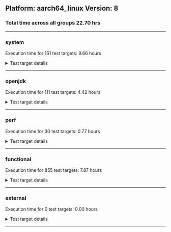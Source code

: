 ## Platform: aarch64_linux Version: 8 
### Total time across all groups 22.70 hrs 
---

###  system
 Execution time for  161  test targets:  9.66  hours
<details><summary>Test target details</summary>

| Test Target Name | Time |
| --- | --- |
| SharedClasses.SCM23.MultiThreadMultiCL_1 | 814788.00  ms|
| SharedClasses.SCM23.MultiThreadMultiCL_0 | 798713.00  ms|
| SharedClasses.SCM23.MultiCL_0 | 798009.00  ms|
| SharedClasses.SCM23.MultiCL_1 | 761366.00  ms|
| TestIBMJlmRemoteMemoryAuth_SE80_Linux_1 | 702371.00  ms|
| TestIBMJlmRemoteMemoryAuth_SE80_Linux_0 | 701268.00  ms|
| MiniMix_aot_5m_0 | 684576.00  ms|
| TestIBMJlmRemoteMemoryNoAuth_SE80_Linux_0 | 679705.00  ms|
| TestIBMJlmRemoteMemoryNoAuth_SE80_Linux_1 | 678519.00  ms|
| TestJlmRemoteThreadAuth_1 | 664676.00  ms|
| TestJlmRemoteThreadAuth_0 | 659432.00  ms|
| TestJlmRemoteThreadNoAuth_1 | 644317.00  ms|
| TestJlmRemoteThreadNoAuth_0 | 640585.00  ms|
| TestJlmRemoteClassAuth_0 | 607727.00  ms|
| TestJlmRemoteClassAuth_1 | 604798.00  ms|
| TestJlmRemoteClassNoAuth_1 | 595759.00  ms|
| TestJlmRemoteClassNoAuth_0 | 594813.00  ms|
| SC_Softmx_JitAot_Linux_1 | 552500.00  ms|
| SharedClasses.SCM23.MultiThread_0 | 520043.00  ms|
| SharedClasses.SCM23.MultiThread_1 | 512463.00  ms|
| SC_Softmx_JitAot_Linux_0 | 360099.00  ms|
| ConcurrentLoadTest_5m_0 | 349170.00  ms|
| ConcurrentLoadTest_5m_1 | 348122.00  ms|
| MiniMix_5m_1 | 345224.00  ms|
| MiniMix_5m_0 | 341813.00  ms|
| SharedClasses.SCM01.MultiThreadMultiCL_1 | 324325.00  ms|
| SharedClasses.SCM01.MultiThreadMultiCL_0 | 312926.00  ms|
| NioLoadTest_5m_0 | 311844.00  ms|
| NioLoadTest_5m_1 | 311594.00  ms|
| DBBLoadTest_5m_1 | 310846.00  ms|
| DBBLoadTest_5m_0 | 310581.00  ms|
| DaaLoadTest_all_CS_5m_0 | 304901.00  ms|
| MauveMultiThrdLoad_5m_0 | 304532.00  ms|
| MauveSingleInvocLoad_J9_5m_1 | 304517.00  ms|
| MauveSingleThrdLoad_J9_5m_1 | 304469.00  ms|
| MauveSingleThrdLoad_J9_5m_0 | 304247.00  ms|
| HeapHogLoadTest_5m_0 | 304190.00  ms|
| DaaLoadTest_daa1_CS_5m_0 | 304155.00  ms|
| MauveSingleInvocLoad_J9_5m_0 | 304031.00  ms|
| DaaLoadTest_daa1_5m_1 | 303971.00  ms|
| DaaLoadTest_daa1_5m_0 | 303962.00  ms|
| ClassLoadingTest_CS_5m_0 | 303956.00  ms|
| MauveMultiThrdLoad_5m_1 | 303952.00  ms|
| LambdaLoadTest_J9_5m_1 | 303942.00  ms|
| LambdaLoadTest_CS_5m_0 | 303926.00  ms|
| LambdaLoadTest_J9_5m_0 | 303900.00  ms|
| DaaLoadTest_all_5m_1 | 303880.00  ms|
| MathLoadTest_bigdecimal_CS_5m_0 | 303814.00  ms|
| DaaLoadTest_all_5m_0 | 303804.00  ms|
| ClassLoadingTest_5m_1 | 303712.00  ms|
| DaaLoadTest_daa2_CS_5m_0 | 303684.00  ms|
| MathLoadTest_all_5m_0 | 303683.00  ms|
| LambdaLoadTest_HS_5m_1 | 303638.00  ms|
| MathLoadTest_all_5m_1 | 303631.00  ms|
| ClassLoadingTest_5m_0 | 303631.00  ms|
| DaaLoadTest_daa2_5m_0 | 303596.00  ms|
| HeapHogLoadTest_5m_1 | 303585.00  ms|
| DaaLoadTest_daa3_CS_5m_0 | 303558.00  ms|
| MathLoadTest_all_CS_5m_0 | 303553.00  ms|
| LambdaLoadTest_HS_5m_0 | 303528.00  ms|
| ObjectTreeLoadTest_5m_0 | 303501.00  ms|
| UtilLoadTest_5m_1 | 303487.00  ms|
| MathLoadTest_autosimd_CS_5m_0 | 303486.00  ms|
| LangLoadTest_5m_1 | 303485.00  ms|
| UtilLoadTest_5m_0 | 303480.00  ms|
| MathLoadTest_bigdecimal_5m_1 | 303470.00  ms|
| MathLoadTest_autosimd_5m_0 | 303464.00  ms|
| DaaLoadTest_daa3_5m_0 | 303451.00  ms|
| DaaLoadTest_daa3_5m_1 | 303434.00  ms|
| ObjectTreeLoadTest_5m_1 | 303428.00  ms|
| LangLoadTest_5m_0 | 303416.00  ms|
| DaaLoadTest_daa2_5m_1 | 303409.00  ms|
| MathLoadTest_bigdecimal_5m_0 | 303395.00  ms|
| MathLoadTest_autosimd_5m_1 | 303354.00  ms|
| MauveSingleInvocLoad_HS_5m_1 | 276958.00  ms|
| MauveSingleThrdLoad_HS_5m_0 | 276881.00  ms|
| MauveSingleInvocLoad_HS_5m_0 | 276840.00  ms|
| MauveSingleThrdLoad_HS_5m_1 | 276791.00  ms|
| HCRLateAttachWorkload_0 | 273149.00  ms|
| HCRLateAttachWorkload_1 | 269429.00  ms|
| TestJlmRemoteMemoryAuth_0 | 184528.00  ms|
| TestJlmRemoteMemoryAuth_1 | 183593.00  ms|
| TestJlmRemoteMemoryNoAuth_1 | 178848.00  ms|
| TestJlmRemoteMemoryNoAuth_0 | 178705.00  ms|
| SharedClasses.SCM01.MultiCL_0 | 168554.00  ms|
| SharedClasses.SCM01.MultiCL_1 | 167568.00  ms|
| SharedClasses.SCM01.MultiThread_0 | 164052.00  ms|
| SharedClassesAPI_0 | 159628.00  ms|
| SharedClasses.SCM01.SingleCL_0 | 159361.00  ms|
| SharedClassesAPI_1 | 153883.00  ms|
| SharedClasses.SCM01.MultiThread_1 | 152039.00  ms|
| TestJlmRemoteNotifierProxyAuth_1 | 133423.00  ms|
| TestJlmRemoteNotifierProxyAuth_0 | 132765.00  ms|
| SC_Softmx_UpDown_1 | 94310.00  ms|
| SC_Softmx_UpDown_0 | 93036.00  ms|
| SC_Softmx_Increase_1 | 86983.00  ms|
| SC_Softmx_Increase_0 | 86753.00  ms|
| SharedClasses.SCM23.SingleCL_0 | 83318.00  ms|
| SharedClasses.SCM23.SingleCL_1 | 71749.00  ms|
| SharedClasses.SCM01.SingleCL_1 | 56519.00  ms|
| TestIBMJlmRemoteClassAuth_SE80_Linux_1 | 48233.00  ms|
| TestIBMJlmRemoteClassAuth_SE80_Linux_0 | 47644.00  ms|
| TestIBMJlmRemoteClassNoAuth_SE80_Linux_1 | 40653.00  ms|
| TestIBMJlmRemoteClassNoAuth_SE80_Linux_0 | 40632.00  ms|
| ParallelStreamsLoadTest_CS_0 | 38104.00  ms|
| ParallelStreamsLoadTest_J9_0 | 36043.00  ms|
| ParallelStreamsLoadTest_J9_1 | 34982.00  ms|
| LockingLoadTest_1 | 33670.00  ms|
| LockingLoadTest_0 | 33454.00  ms|
| ParallelStreamsLoadTest_HS_1 | 31642.00  ms|
| ParallelStreamsLoadTest_HS_0 | 29673.00  ms|
| SharedClassesWorkload_0 | 28083.00  ms|
| SharedClassesWorkload_1 | 27491.00  ms|
| OAuthTest_0 | 19202.00  ms|
| TestJlmLocal_1 | 7447.00  ms|
| TestJlmLocal_0 | 7418.00  ms|
| jcstress_SampleTestBench_0 | 4902.00  ms|
| TestIBMJlmLocal_0 | 2224.00  ms|
| TestIBMJlmLocal_1 | 2159.00  ms|
| MachineInfo_0 | 691.00  ms|
| JdiTest_0 | 34.00  ms|
| MauveMultiThrdLoad_CS_5m_0 | 33.00  ms|
| TestJlmRemoteMemoryAuth_2 | 32.00  ms|
| JdiTest_2 | 32.00  ms|
| TestJlmRemoteMemoryNoAuth_2 | 31.00  ms|
| TestJlmLocal_2 | 30.00  ms|
| JdiTest_1 | 30.00  ms|
| MauveSingleThrdLoad_CS_5m_0 | 29.00  ms|
| MauveSingleInvocLoad_CS_5m_0 | 28.00  ms|
| MauveSingleThrdLoad_HS_5m_2 | 27.00  ms|
| TestJlmRemoteClassAuth_2 | 26.00  ms|
| MauveSingleInvocLoad_HS_5m_2 | 25.00  ms|
| MathLoadTest_bigdecimal_5m_2 | 25.00  ms|
| ClassLoadingTest_5m_2 | 24.00  ms|
| TestJlmRemoteThreadAuth_2 | 24.00  ms|
| SC_Softmx_JitAot_0 | 24.00  ms|
| LockingLoadTest_2 | 24.00  ms|
| SC_Softmx_JitAot_1 | 24.00  ms|
| TestIBMJlmRemoteClassAuth_SE80_1 | 24.00  ms|
| UtilLoadTest_5m_2 | 24.00  ms|
| ParallelStreamsLoadTest_HS_2 | 24.00  ms|
| MathLoadTest_all_5m_2 | 24.00  ms|
| TestJlmRemoteClassNoAuth_2 | 24.00  ms|
| LambdaLoadTest_HS_5m_2 | 24.00  ms|
| TestJlmRemoteNotifierProxyAuth_2 | 24.00  ms|
| NioLoadTest_5m_2 | 23.00  ms|
| TestJlmRemoteThreadNoAuth_2 | 23.00  ms|
| HCRLateAttachWorkload_2 | 23.00  ms|
| DBBLoadTest_5m_2 | 23.00  ms|
| ConcurrentLoadTest_5m_2 | 23.00  ms|
| MathLoadTest_autosimd_5m_2 | 23.00  ms|
| LangLoadTest_5m_2 | 23.00  ms|
| TestIBMJlmRemoteClassNoAuth_SE80_0 | 23.00  ms|
| MiniMix_5m_2 | 23.00  ms|
| TestIBMJlmRemoteClassAuth_SE80_0 | 23.00  ms|
| MauveMultiThrdLoad_5m_2 | 22.00  ms|
| TestIBMJlmRemoteMemoryAuth_SE80_0 | 22.00  ms|
| TestIBMJlmRemoteClassNoAuth_SE80_1 | 22.00  ms|
| TestIBMJlmRemoteMemoryNoAuth_SE80_0 | 22.00  ms|
| TestIBMJlmRemoteMemoryNoAuth_SE80_1 | 22.00  ms|
| TestIBMJlmRemoteMemoryAuth_SE80_1 | 21.00  ms|
</details>

---

###  openjdk
 Execution time for  111  test targets:  4.42  hours
<details><summary>Test target details</summary>

| Test Target Name | Time |
| --- | --- |
| jdk_security3_0 | 1106885.00  ms|
| jdk_security3_1 | 1101951.00  ms|
| hotspot_jre_0 | 906867.00  ms|
| hotspot_jre_1 | 899581.00  ms|
| jdk_jfr_1 | 726772.00  ms|
| jdk_other_1 | 711187.00  ms|
| jdk_jfr_0 | 702804.00  ms|
| jdk_other_0 | 686566.00  ms|
| jdk_util_0 | 564442.00  ms|
| jdk_util_1 | 564218.00  ms|
| jdk_rmi_1 | 371949.00  ms|
| jdk_rmi_0 | 371886.00  ms|
| dragonwell8_elastic-heap_hotspot_0 | 369123.00  ms|
| jdk_nio_0 | 342419.00  ms|
| jdk_nio_1 | 340992.00  ms|
| jdk_net_1 | 338796.00  ms|
| jdk_net_0 | 335463.00  ms|
| hotspot_custom_1 | 305993.00  ms|
| hotspot_custom_0 | 305741.00  ms|
| jdk_jmx_0 | 249737.00  ms|
| jdk_jmx_1 | 241694.00  ms|
| jdk_lang_1 | 229298.00  ms|
| jdk_tools_1 | 225981.00  ms|
| jdk_tools_0 | 223946.00  ms|
| jdk_jdi_jdk8_1 | 219162.00  ms|
| jdk_jdi_jdk8_0 | 216046.00  ms|
| jdk_beans_1 | 215533.00  ms|
| jdk_lang_0 | 206047.00  ms|
| jdk_beans_0 | 199599.00  ms|
| jdk_security4_0 | 178777.00  ms|
| jdk_security4_1 | 176786.00  ms|
| dragonwell8_jwarmup_hotspot_0 | 145902.00  ms|
| jdk_imageio_1 | 140336.00  ms|
| jdk_imageio_0 | 138270.00  ms|
| jdk_instrument_1 | 127460.00  ms|
| jdk_instrument_0 | 125140.00  ms|
| jdk_math_0 | 114454.00  ms|
| jdk_time_1 | 114226.00  ms|
| jdk_math_1 | 112158.00  ms|
| jdk_time_0 | 112050.00  ms|
| jdk_security1_1 | 109710.00  ms|
| jdk_security1_0 | 107113.00  ms|
| jdk_security2_0 | 100294.00  ms|
| jdk_security2_1 | 98174.00  ms|
| dragonwell8_feature_jdk0_0 | 79168.00  ms|
| jdk_management_0 | 76576.00  ms|
| jdk_management_1 | 73908.00  ms|
| jdk_io_1 | 67572.00  ms|
| jdk_io_0 | 67528.00  ms|
| dragonwell8_elastic-heap_jdk_0 | 66319.00  ms|
| dragonwell8_feature_jdk1_0 | 53891.00  ms|
| jdk_text_1 | 46479.00  ms|
| jdk_text_0 | 44778.00  ms|
| jdk_custom_0 | 26706.00  ms|
| jdk_custom_1 | 26454.00  ms|
| dragonwell8_feature_jdk2_0 | 25747.00  ms|
| dragonwell8_feature_jdk3_0 | 12531.00  ms|
| langtools_custom_1 | 7301.00  ms|
| langtools_custom_0 | 7155.00  ms|
| hotspot_gc_0 | 4091.00  ms|
| hotspot_runtime_1 | 4069.00  ms|
| hotspot_compiler_0 | 3989.00  ms|
| hotspot_serviceability_0 | 3948.00  ms|
| hotspot_serviceability_1 | 3923.00  ms|
| hotspot_runtime_0 | 3892.00  ms|
| hotspot_gc_1 | 3807.00  ms|
| hotspot_compiler_1 | 3614.00  ms|
| jdk_sound_0 | 40.00  ms|
| jdk_sound_1 | 39.00  ms|
| jdk_awt_0 | 37.00  ms|
| jdk_2d_1 | 35.00  ms|
| jdk_2d_0 | 35.00  ms|
| jdk_awt_1 | 35.00  ms|
| jdk_2d_2 | 34.00  ms|
| jdk_swing_2 | 34.00  ms|
| jdk_sound_2 | 34.00  ms|
| jdk_swing_0 | 34.00  ms|
| jdk_awt_2 | 34.00  ms|
| jdk_swing_1 | 33.00  ms|
| jdk_tools_2 | 28.00  ms|
| langtools_custom_2 | 27.00  ms|
| hotspot_gc_2 | 27.00  ms|
| hotspot_custom_2 | 27.00  ms|
| jdk_time_2 | 27.00  ms|
| jdk_net_2 | 27.00  ms|
| jdk_jdi_jdk8_2 | 27.00  ms|
| jdk_instrument_2 | 27.00  ms|
| jdk_custom_2 | 27.00  ms|
| jdk_jmx_2 | 27.00  ms|
| jdk_security3_2 | 26.00  ms|
| jdk_management_2 | 26.00  ms|
| jdk_text_2 | 26.00  ms|
| jdk_security4_2 | 26.00  ms|
| jdk_beans_2 | 26.00  ms|
| hotspot_serviceability_2 | 26.00  ms|
| hotspot_compiler_2 | 25.00  ms|
| jdk_nio_2 | 25.00  ms|
| hotspot_runtime_2 | 25.00  ms|
| jdk_imageio_2 | 25.00  ms|
| jdk_security2_2 | 25.00  ms|
| jdk_security1_2 | 25.00  ms|
| jdk_other_2 | 24.00  ms|
| jdk_rmi_2 | 24.00  ms|
| jdk_io_2 | 24.00  ms|
| jdk_jfr_2 | 24.00  ms|
| jdk_lang_2 | 24.00  ms|
| hotspot_jre_2 | 24.00  ms|
| jdk_util_2 | 23.00  ms|
| jdk_math_2 | 23.00  ms|
| dragonwell8_tenant_hotspot_0 | 22.00  ms|
| dragonwell8_tenant_jdk_0 | 21.00  ms|
</details>

---

###  perf
 Execution time for  30  test targets:  0.77  hours
<details><summary>Test target details</summary>

| Test Target Name | Time |
| --- | --- |
| renaissance-movie-lens_0 | 429878.00  ms|
| renaissance-als_0 | 319088.00  ms|
| renaissance-fj-kmeans_0 | 308751.00  ms|
| renaissance-future-genetic_0 | 238344.00  ms|
| renaissance-mnemonics_0 | 219773.00  ms|
| renaissance-gauss-mix_0 | 206040.00  ms|
| renaissance-chi-square_0 | 204318.00  ms|
| renaissance-par-mnemonics_0 | 181277.00  ms|
| renaissance-dec-tree_0 | 140591.00  ms|
| renaissance-finagle-http_0 | 126851.00  ms|
| renaissance-philosophers_0 | 116907.00  ms|
| renaissance-log-regression_0 | 76664.00  ms|
| dacapo-eclipse_0 | 65091.00  ms|
| renaissance-scala-kmeans_0 | 44730.00  ms|
| dacapo-h2_0 | 26628.00  ms|
| dacapo-jython_0 | 24945.00  ms|
| dacapo-avrora_0 | 9052.00  ms|
| dacapo-sunflow_0 | 6283.00  ms|
| dacapo-xalan_0 | 5910.00  ms|
| dacapo-pmd_0 | 5050.00  ms|
| dacapo-fop_0 | 4054.00  ms|
| dacapo-luindex_0 | 3272.00  ms|
| renaissance-akka-uct_0 | 25.00  ms|
| renaissance-finagle-chirper_0 | 25.00  ms|
| renaissance-naive-bayes_0 | 25.00  ms|
| dacapo-lusearch-fix_0 | 25.00  ms|
| renaissance-db-shootout_0 | 25.00  ms|
| dacapo-tomcat_0 | 25.00  ms|
| IdleMicrobenchmark_J9_0 | 20.00  ms|
| IdleMicrobenchmark_HS_0 | 20.00  ms|
</details>

---

###  functional
 Execution time for  855  test targets:  7.87  hours
<details><summary>Test target details</summary>

| Test Target Name | Time |
| --- | --- |
| cmdLineTester_vmRuntimeState_0 | 1306729.00  ms|
| cmdLineTester_decompilationTests_0 | 1265311.00  ms|
| cmdLineTester_decompilationTests_1 | 1078740.00  ms|
| cmdLineTester_jvmtitests_hcr_SE80_3 | 985743.00  ms|
| jit_recognizedMethod_1 | 946755.00  ms|
| jit_jitt_array_6 | 850970.00  ms|
| jit_jitt_array_4 | 842094.00  ms|
| jit_jitt_array_2 | 841396.00  ms|
| jit_jitt_array_5 | 840635.00  ms|
| jit_hw_2 | 817417.00  ms|
| jit_hw_1 | 812518.00  ms|
| jit_jitt_array_0 | 801239.00  ms|
| jit_jitt_array_3 | 785774.00  ms|
| JCL_Test_JITHelpers_SE80_1 | 773790.00  ms|
| JCL_Test_JITHelpers_SE80_0 | 769606.00  ms|
| testSCCacheManagement_0 | 623577.00  ms|
| jsr292Test_JitCount0_jdk8_0 | 514791.00  ms|
| threadMXBeanTestSuite1_7 | 503301.00  ms|
| jit_jar_0 | 490968.00  ms|
| cmdLineTester_jvmtitests_hcr_OSRG_nongold_SE80_2 | 446889.00  ms|
| cmdLineTester_jvmtitests_hcr_OSRG_nongold_SE80_0 | 439897.00  ms|
| jit_hw_0 | 417733.00  ms|
| StringPeepholeTest_0 | 400826.00  ms|
| threadMXBeanTestSuite1_4 | 384825.00  ms|
| jit_hwWarm_0 | 359674.00  ms|
| threadMXBeanTestSuite2_3 | 338922.00  ms|
| threadMXBeanTestSuite2_0 | 338898.00  ms|
| cmdLineTester_GCRegressionTests_3 | 260575.00  ms|
| cmdLineTester_GCRegressionTests_0 | 255507.00  ms|
| cmdLineTester_jvmtitests_hcr_OSRG_nongold_SE80_1 | 221671.00  ms|
| cmdLineTester_jvmtitests_hcr_OSRG_nongold_SE80_4 | 203266.00  ms|
| cmdLineTester_decompilationTests_nongold_3 | 201176.00  ms|
| cmdLineTester_jvmtitests_hcr_OSRG_nongold_SE80_3 | 197778.00  ms|
| J9vmTest_0 | 176154.00  ms|
| J9vmTest_5 | 176075.00  ms|
| cmdLineTester_decompilationTests_nongold_0 | 175804.00  ms|
| SharedCPEntryInvokerTests_2 | 168023.00  ms|
| testSoftMxDisclaimMemory_LP4k_2 | 162085.00  ms|
| jit_tr_0 | 129714.00  ms|
| testSoftMxDisclaimMemory_1 | 129570.00  ms|
| TestArrayCopy_3 | 121559.00  ms|
| TestArrayCopy_openj9_none_SCC_3 | 121543.00  ms|
| TestArrayCopy_openj9_none_SCC_1 | 121456.00  ms|
| TestArrayCopy_1 | 121363.00  ms|
| TestArrayCopy_2 | 121169.00  ms|
| TestArrayCopy_openj9_none_SCC_0 | 121148.00  ms|
| TestArrayCopy_openj9_none_SCC_2 | 121114.00  ms|
| TestArrayCopy_0 | 121061.00  ms|
| cmdLineTester_verbosetest_2 | 102465.00  ms|
| cmdLineTester_pltest_0 | 98546.00  ms|
| cmdLineTester_verbosetest_3 | 96951.00  ms|
| cmdLineTester_verbosetest_0 | 93419.00  ms|
| testSoftMxDisclaimMemory_LP4k_1 | 89370.00  ms|
| cmdLineTester_fieldwatchtests_0 | 86189.00  ms|
| cmdLineTester_pltest_j9sig_ext_0 | 83875.00  ms|
| gc_rwlocktest_0 | 80231.00  ms|
| cmdLineTester_jvmtitests_0 | 78376.00  ms|
| cmdLineTester_jvmtitests_8 | 77662.00  ms|
| testSoftMxDisclaimMemory_2 | 75781.00  ms|
| cmdLineTester_jython_6 | 67242.00  ms|
| cmdLineTester_jython_3 | 66168.00  ms|
| testOSMXBeanLocal_1 | 66092.00  ms|
| testOSMXBeanLocal_0 | 65896.00  ms|
| MBCS_Tests_charsets8_0 | 65688.00  ms|
| cmdLineTester_shrcdbgddrext_0 | 63848.00  ms|
| cmdLineTester_shrcdbgddrext_1 | 62802.00  ms|
| regressionBucketDefault_0 | 61685.00  ms|
| regressionBucketDefault_1 | 61501.00  ms|
| testOSMXBeanRemote_1 | 61461.00  ms|
| testGuestOSMXBeanRemote_1 | 61427.00  ms|
| testGuestOSMXBeanRemote_0 | 61146.00  ms|
| testOSMXBeanRemote_0 | 61132.00  ms|
| cmdLineTester_classesdbgddrext_1 | 60734.00  ms|
| cmdLineTester_classesdbgddrext_0 | 57877.00  ms|
| testvmcheck_0 | 56634.00  ms|
| testvmcheck_1 | 56207.00  ms|
| testvmcheck_4 | 55974.00  ms|
| cmdLineTester_loopReduction_0 | 54228.00  ms|
| JCL_Test_SE80_2 | 49490.00  ms|
| JCL_Test_SE80_1 | 47730.00  ms|
| cmdLineTester_jvmtitests_2 | 47513.00  ms|
| cmdLineTester_jvmtitests_1 | 47477.00  ms|
| ThreadRegressionTests_0 | 45965.00  ms|
| JCL_Test_SE80_0 | 45879.00  ms|
| SCURLClassLoaderNPTests_SE80_1 | 45667.00  ms|
| TestFlushReflectionCache_SE80_2 | 44733.00  ms|
| SCURLClassLoaderNPTests_SE80_0 | 44473.00  ms|
| TestRefreshGCSpecialClassesCache_BCI_FAST_HCR_JIT_ON_SE80_0 | 44461.00  ms|
| TestRefreshGCSpecialClassesCache_NOBCI_JIT_ON_SE80_0 | 44159.00  ms|
| SCURLClassLoaderTests_SE80_1 | 43775.00  ms|
| TestRefreshGCSpecialClassesCache_BCI_EXTENDED_HCR_JIT_ON_SE80_0 | 43478.00  ms|
| SCURLClassLoaderTests_SE80_0 | 43334.00  ms|
| cmdLineTester_jvmtitests_debug_openj9_none_SCC_3 | 43329.00  ms|
| cmdLineTester_jvmtitests_debug_openj9_none_SCC_10 | 42405.00  ms|
| cmdLineTester_jvmtitests_debug_openj9_none_SCC_8 | 42294.00  ms|
| cmdLineTester_jvmtitests_debug_openj9_none_SCC_11 | 42269.00  ms|
| TestAttachAPI_SE80_0 | 41813.00  ms|
| ThreadRegressionTests_4 | 41730.00  ms|
| cmdLineTester_jvmtitests_debug_11 | 41432.00  ms|
| cmdLineTester_jvmtitests_debug_openj9_none_SCC_1 | 40579.00  ms|
| cmdLineTester_jvmtitests_debug_3 | 40137.00  ms|
| cmdLineTester_jvmtitests_debug_8 | 39846.00  ms|
| cmdLineTester_jvmtitests_debug_1 | 39681.00  ms|
| cmdLineTester_callsitedbgddrext_openj9_0 | 38695.00  ms|
| testSoftMxDisclaimMemory_0 | 38433.00  ms|
| cmdLineTester_jvmtitests_debug_10 | 37937.00  ms|
| cmdLineTest_J9test_common_0 | 37439.00  ms|
| VmArgumentTests_0 | 35679.00  ms|
| threadMXBeanTimedParkTest_0 | 34548.00  ms|
| threadMXBeanTimedParkTest_3 | 34270.00  ms|
| jit_vich_0 | 32159.00  ms|
| cmdLineTester_fastClassHashTable_0 | 30932.00  ms|
| SharedClassesSysVTesting_0 | 30796.00  ms|
| cmdLineTester_jvmtitests_hcr_SE80_4 | 30542.00  ms|
| cmdLineTester_XcheckJNI_0 | 29731.00  ms|
| testRASAPI_0 | 29055.00  ms|
| cmdLineTester_jvmtitests_hcr_SE80_10 | 28555.00  ms|
| cmdLineTester_jvmtitests_hcr_SE80_2 | 27860.00  ms|
| cmdLineTester_jvmtitests_hcr_SE80_1 | 27530.00  ms|
| cmdLineTester_jvmtitests_hcr_SE80_0 | 27233.00  ms|
| cmdLineTester_SCHelperCompatTests_unix_1 | 27232.00  ms|
| stringConcatOptTest_1 | 27150.00  ms|
| cmdLineTester_SCHelperCompatTests_unix_0 | 26920.00  ms|
| JCL_Test_JITHelpers_SE80_3 | 26265.00  ms|
| jit_jitt_array_1 | 25466.00  ms|
| testDefaultDisclaimMemory_1 | 24947.00  ms|
| stringConcatOptTest_0 | 24527.00  ms|
| TestJcmd_0 | 24193.00  ms|
| jit_jitt_1 | 23957.00  ms|
| jit_jitt_3 | 23842.00  ms|
| TestAttachErrorHandling_SE80_0 | 23820.00  ms|
| JCL_Test_JITHelpers_SE80_2 | 23675.00  ms|
| testDDRExt_Callsites_0 | 23663.00  ms|
| jit_jitt_2 | 23456.00  ms|
| jit_jitt_0 | 22989.00  ms|
| memleaksTest_0 | 22815.00  ms|
| threadMXBeanTestSuite1_0 | 22579.00  ms|
| threadMXBeanTestSuite1_3 | 22565.00  ms|
| jit_recognizedMethod_3 | 22529.00  ms|
| cmdLineTester_SCURLHelperTests_80_1 | 22461.00  ms|
| cmdLineTester_SCURLHelperTests_80_0 | 22346.00  ms|
| jit_jitt_array_compress_1 | 22104.00  ms|
| jit_recognizedMethod_4 | 21637.00  ms|
| testSoftMxDisclaimMemory_LP4k_0 | 21328.00  ms|
| cmdLineTester_GCRotatingVerboseLogTests_0 | 21144.00  ms|
| cmdLineTester_GCRotatingVerboseLogTests_4 | 21115.00  ms|
| cmdLineTester_GCRotatingVerboseLogTests_1 | 21108.00  ms|
| jit_recognizedMethod_2 | 20819.00  ms|
| testDefaultDisclaimMemory_0 | 20742.00  ms|
| TestFileLocking_SE80_0 | 20396.00  ms|
| jit_jitt_array_compress_2 | 20374.00  ms|
| jit_jitt_array_compress_3 | 20252.00  ms|
| jit_jitt_openj9_none_SCC_0 | 19508.00  ms|
| testSCCMLTests1_openj9_0 | 19295.00  ms|
| jit_jitt_array_compress_0 | 19286.00  ms|
| testSCCMLTests1_openj9_1 | 19061.00  ms|
| jit_jitt_openj9_none_SCC_1 | 18982.00  ms|
| shrtest_linux_SE80_0 | 18980.00  ms|
| shrtest_linux_SE80_1 | 18969.00  ms|
| jit_jitt_openj9_none_SCC_2 | 18956.00  ms|
| testJCMMXBeanRemote_SE80_1 | 18118.00  ms|
| jsr292Test_jdk8_special_0 | 17976.00  ms|
| jit_jitt_openj9_none_SCC_3 | 17511.00  ms|
| testJCMMXBeanRemote_SE80_0 | 17409.00  ms|
| jsr292Test_jdk8_0 | 17334.00  ms|
| testDefaultDisclaimMemory_2 | 17248.00  ms|
| testSoftMxNotDisclaimMemory_2 | 15731.00  ms|
| testSCCMLTests3_0 | 14932.00  ms|
| testSoftMxNotDisclaimMemory_0 | 14443.00  ms|
| testDDRExt_Class_0 | 14394.00  ms|
| testSoftMxNotDisclaimMemory_1 | 14385.00  ms|
| testSCCMLTests3_1 | 13987.00  ms|
| testSCCMLSoftmx_0 | 13780.00  ms|
| gcNotificationTest_OptAvgpause_0 | 13727.00  ms|
| testSCCMLSoftmx_1 | 13711.00  ms|
| gcNotificationTest_OptAvgpause_1 | 13631.00  ms|
| gcNotificationTest_Optthruput_1 | 13619.00  ms|
| gcNotificationTest_Optthruput_0 | 13611.00  ms|
| gcNotificationTest_GenCon_1 | 13586.00  ms|
| gcNotificationTest_GenCon_0 | 13496.00  ms|
| testDDRExt_SharedClasses_0 | 12885.00  ms|
| testSCCMLTests6_1 | 11969.00  ms|
| testSCCMLTests6_0 | 11896.00  ms|
| testSCCMLTests2_0 | 11786.00  ms|
| TestJps_SE80_0 | 11742.00  ms|
| testSCCMLTests5_0 | 11638.00  ms|
| testSCCMLTests2_1 | 11584.00  ms|
| testSCCMLTests5_1 | 11479.00  ms|
| testDDRExtJunit_FindExtThread_0 | 11447.00  ms|
| cmdLineTester_dumpromclasstests_0 | 11137.00  ms|
| testDDRExtJunit_MonitorsAndDeadlock3_1 | 11039.00  ms|
| testDDRExtJunit_MonitorsAndDeadlock6_1 | 11022.00  ms|
| testDDRExtJunit_MonitorsAndDeadlock4_1 | 10977.00  ms|
| testDDRExtJunit_MonitorsAndDeadlock1_1 | 10901.00  ms|
| testDDRExtJunit_MonitorsAndDeadlock2_1 | 10773.00  ms|
| testDDRExtJunit_MonitorsAndDeadlock5_1 | 10724.00  ms|
| jsr335tests_SE80_1 | 10270.00  ms|
| testDDRExtJunit_MonitorsAndDeadlock3_0 | 10265.00  ms|
| testDDRExtJunit_MonitorsAndDeadlock4_0 | 10153.00  ms|
| testDDRExtJunit_MonitorsAndDeadlock2_0 | 10109.00  ms|
| testDDRExtJunit_MonitorsAndDeadlock6_0 | 10079.00  ms|
| jsr335tests_SE80_4 | 10067.00  ms|
| testDDRExtJunit_MonitorsAndDeadlock1_0 | 9930.00  ms|
| testDDRExtJunit_MonitorsAndDeadlock5_0 | 9915.00  ms|
| jsr335tests_SE80_0 | 9909.00  ms|
| testDDRExt_General_0 | 9614.00  ms|
| jsr335tests_SE80_5 | 9509.00  ms|
| cmdLineTester_SCCommandLineOptionTests_0 | 8999.00  ms|
| cmdLineTester_SCCommandLineOptionTests_1 | 8743.00  ms|
| jsr335tests_SE80_2 | 8694.00  ms|
| testOpenJ9DiagnosticsMXBean_0 | 8340.00  ms|
| cmdLineTester_GCCheck_0 | 8251.00  ms|
| jsr335tests_SE80_3 | 8230.00  ms|
| JLM_Tests_interface_SE80_0 | 8218.00  ms|
| jniargtests_1 | 8094.00  ms|
| JLM_Tests_interface_SE80_1 | 7990.00  ms|
| testSCCMLTests4_0 | 7973.00  ms|
| testSCCMLAotMethodOperation_1 | 7747.00  ms|
| testSCCMLTests4_1 | 7693.00  ms|
| cmdLineTester_GCCheck_1 | 7586.00  ms|
| testSCCMLSnapshot_0 | 7543.00  ms|
| testSCCMLAotMethodOperation_0 | 7524.00  ms|
| cmdLineTester_jython_1 | 7496.00  ms|
| cmdLineTester_jython_4 | 7396.00  ms|
| testSCCMLSnapshot_1 | 7390.00  ms|
| JCL_TEST_Java-Security_SE80_0 | 7343.00  ms|
| cmdLineTester_test_0 | 7001.00  ms|
| testDDRExtJunit_CollisionResilientHashtable_0 | 6949.00  ms|
| testDDRExt_JITExt_0 | 6710.00  ms|
| pthreadDestructor_1 | 6581.00  ms|
| pthreadDestructor_0 | 6489.00  ms|
| HashPerformance_0 | 6355.00  ms|
| cmdLineTester_lockWordAlignment_Object_Standard_0 | 6327.00  ms|
| cmdLineTester_lockWordAlignment_Object_i_0 | 6293.00  ms|
| xlpTests_0 | 6226.00  ms|
| xlpTests_1 | 6217.00  ms|
| cmdLineTester_lockWordAlignment_Object_d_0 | 6196.00  ms|
| cmdLineTester_lockWordAlignment_Object_iii_0 | 6194.00  ms|
| cmdLineTester_lockWordAlignment_Object_ii_0 | 6167.00  ms|
| cmdLineTester_DataHelperTests_0 | 5922.00  ms|
| testDDRExtJunit_StackMap_0 | 5787.00  ms|
| cmdLineTester_DataHelperTests_1 | 5622.00  ms|
| cmdLineTester_hangTest_0 | 5517.00  ms|
| fibTest_0 | 5443.00  ms|
| SoftmxRASTest1_0 | 5382.00  ms|
| gcPolicyNogcOOMTest_0 | 5332.00  ms|
| jniargtests_2 | 5294.00  ms|
| cmdLineTester_jython_2 | 5229.00  ms|
| UnsafeTests_SE80_1 | 5129.00  ms|
| cmdLineTester_jython_5 | 4999.00  ms|
| xlpCodeCacheTests_1 | 4755.00  ms|
| xlpCodeCacheTests_3 | 4620.00  ms|
| UnsafeTests_SE80_2 | 4440.00  ms|
| AttachAPISanity_SE80_0 | 4260.00  ms|
| CDSAdaptorTest_0 | 4039.00  ms|
| xlpCodeCacheTests_0 | 3936.00  ms|
| SharedCPEntryInvokerTests_1 | 3934.00  ms|
| testCompilerArguments_0 | 3909.00  ms|
| UnsafeTests_SE80_0 | 3909.00  ms|
| SharedCPEntryInvokerTests_0 | 3876.00  ms|
| cmdLineTester_xlogTests_0 | 3838.00  ms|
| JCL_TEST_MathMethods_0 | 3811.00  ms|
| xlpCodeCacheTests_2 | 3792.00  ms|
| testJCMMXBeanLocal_SE80_1 | 3686.00  ms|
| testJCMMXBeanLocal_SE80_0 | 3583.00  ms|
| cmdLineTester_StoreFilterTests_unix_0 | 3564.00  ms|
| gcPolicyNogcTest_1 | 3555.00  ms|
| j9vmClassUnloading_5 | 3503.00  ms|
| gcPolicyNogcTest_0 | 3433.00  ms|
| j9vmClassUnloading_0 | 3416.00  ms|
| cmdLineTester_jython_0 | 3380.00  ms|
| threadMXBeanTimersTest_0 | 3376.00  ms|
| threadMXBeanTimersTest_3 | 3368.00  ms|
| TestManagementAgent_SE80_0 | 3365.00  ms|
| testContendedClassLoading_0 | 3338.00  ms|
| cmdLineTest_gpTest_0 | 3213.00  ms|
| SecurityTests_0 | 3187.00  ms|
| finalizerTest_0 | 3160.00  ms|
| testSoftMxLocal_LP4k_0 | 3079.00  ms|
| testSoftMxLocal_0 | 2966.00  ms|
| TestJmap_SE80_0 | 2901.00  ms|
| jit_ra_0 | 2889.00  ms|
| testSoftMxLocal_1 | 2878.00  ms|
| cmdLineTest_J9test_extended_0 | 2873.00  ms|
| SoftmxRASTest2_0 | 2860.00  ms|
| TestJstack_SE80_0 | 2828.00  ms|
| testSoftMxLocal_2 | 2798.00  ms|
| testSoftMxLocal_LP4k_1 | 2791.00  ms|
| testSoftMxLocal_LP4k_2 | 2781.00  ms|
| floatSanityTests_2 | 2673.00  ms|
| floatSanityTests_1 | 2669.00  ms|
| TestSunAttachClasses_SE80_0 | 2547.00  ms|
| floatSanityTests_0 | 2469.00  ms|
| SoftmxRASTest1_2 | 2394.00  ms|
| memoryCategories_0 | 2258.00  ms|
| SoftmxRASTest1_1 | 2221.00  ms|
| cmdLineTest_sigabrtHandlingTest_0 | 2204.00  ms|
| testCpuUtilization_testSingleCpuLoadObject_0 | 2203.00  ms|
| cmdLineTester_locales_0 | 2187.00  ms|
| HashConsistency_0 | 2164.00  ms|
| memoryMXBeanShutdownTest_0 | 2156.00  ms|
| TestAttachAPIEnabling_SE80_0 | 2130.00  ms|
| cmdLineTester_ShareClassesSimpleSanity_0 | 2090.00  ms|
| testCpuUtilization_testMxBean_0 | 2066.00  ms|
| cmdLineTester_J9securityTests_SE80_0 | 2059.00  ms|
| cmdLineTester_ShareClassesSimpleSanity_1 | 1957.00  ms|
| SoftmxRASTest2_2 | 1950.00  ms|
| regressionFastresolve_mode110_0 | 1946.00  ms|
| ContendedFieldsTests_80_1 | 1911.00  ms|
| JLM_Tests_class_SE80_1 | 1909.00  ms|
| jsr335_interfacePrivateMethod_1 | 1909.00  ms|
| cmdLineTest_sigxfszHandlingTest_0 | 1903.00  ms|
| JLM_Tests_class_SE80_0 | 1899.00  ms|
| DupClassNameTest_0 | 1897.00  ms|
| ContendedFieldsTests_80_2 | 1875.00  ms|
| JCL_Test_OutOfMemoryError_SE80_1 | 1867.00  ms|
| SoftmxRASTest2_1 | 1864.00  ms|
| testClassLoadingDelegation_0 | 1836.00  ms|
| ContendedFieldsTests_80_3 | 1818.00  ms|
| cmdLineTester_bootStrapStaticVerify_0 | 1788.00  ms|
| cmdLineTester_reflectCache_0 | 1783.00  ms|
| ContendedFieldsTests_80_0 | 1779.00  ms|
| reflect_0 | 1762.00  ms|
| TestJstat_0 | 1754.00  ms|
| regressionFastresolve_mode150_0 | 1727.00  ms|
| testXXArgumentTesting_j9_0 | 1720.00  ms|
| testXXArgumentTesting_j9_4 | 1715.00  ms|
| JCL_Test_OutOfMemoryError_SE80_0 | 1684.00  ms|
| cmdLineTester_gcsuballoctests_0 | 1677.00  ms|
| testStringInterning_0 | 1658.00  ms|
| jsr335_interfacePrivateMethod_0 | 1653.00  ms|
| JLM_Tests_IBMinternal_SE80_0 | 1649.00  ms|
| RuntimeAnnotationTests_0 | 1648.00  ms|
| testXXArgumentTesting_j9_1 | 1636.00  ms|
| testXXArgumentTesting_j9_3 | 1622.00  ms|
| JLM_Tests_IBMinternal_SE80_1 | 1618.00  ms|
| testXXArgumentTesting_j9_2 | 1588.00  ms|
| J9VMInternals_Test_SE80_1 | 1551.00  ms|
| cmdLineTester_javaAssertions_0 | 1529.00  ms|
| cmdLineTester_VerboseVerification_0 | 1509.00  ms|
| SeqLoadSimplificationTest_0 | 1479.00  ms|
| ConstantPoolTests_0 | 1471.00  ms|
| FileSystem-isAccessUserOnlyTests_SE80_0 | 1466.00  ms|
| classRelationshipVerifierTests_0 | 1462.00  ms|
| cmdLineTester_libpathTestRtf_0 | 1458.00  ms|
| NoSuchMethodTests_0 | 1440.00  ms|
| TestSoftMxCallBackExtend_1 | 1436.00  ms|
| BNDCHKSimplifyTest_0 | 1427.00  ms|
| CtorBCVTests_0 | 1421.00  ms|
| truncatedReturnTest_0 | 1420.00  ms|
| jsr292_InDynTest_1 | 1410.00  ms|
| LoadClassWithUTF8PkgNameTest_0 | 1407.00  ms|
| hanoiTest_0 | 1404.00  ms|
| TestSoftMxCallBackExtend_0 | 1396.00  ms|
| cmdLineTester_PageAlignDirectMemory_0 | 1387.00  ms|
| SIMDCommonedAddressTest_0 | 1384.00  ms|
| JCL_Test_SE80_Native_1 | 1374.00  ms|
| SIMDOptTest_0 | 1366.00  ms|
| testInvokeSpecialInsideInterface_0 | 1361.00  ms|
| testStringInterning_1 | 1353.00  ms|
| TestSoftMxCallBackOOM_0 | 1349.00  ms|
| reattachAfterExit_0 | 1346.00  ms|
| testReflectInvoke_0 | 1343.00  ms|
| badUTF8inJNI_0 | 1334.00  ms|
| jit_recognizedMethod_6 | 1329.00  ms|
| jit_recognizedMethod_0 | 1305.00  ms|
| generalSanityTest_0 | 1299.00  ms|
| testStringStreams_0 | 1290.00  ms|
| ShareClassesCMLOpenJ9_1 | 1278.00  ms|
| JCL_Test_Package_0 | 1274.00  ms|
| TestFlushReflectionCache_SE80_0 | 1264.00  ms|
| ShareClassesCMLOpenJ9_0 | 1263.00  ms|
| jit_compareAndBranch_0 | 1255.00  ms|
| badUTF8inJNI_1 | 1243.00  ms|
| jit_recognizedMethod_5 | 1234.00  ms|
| gcPolicyNogcOOMTest_1 | 1231.00  ms|
| JCL_Test_SE80_Native_0 | 1223.00  ms|
| J9VMInternals_Test_SE80_0 | 1214.00  ms|
| TestSoftMxCallBackOOM_1 | 1191.00  ms|
| jniOnLoadExceptions_0 | 1175.00  ms|
| jsr292_InDynTest_0 | 1155.00  ms|
| testSoftMxDisclaimMemory_GC_0 | 1136.00  ms|
| testSoftMxDisclaimMemory_GC_1 | 1123.00  ms|
| testGuestOSMXBeanLocal_1 | 1120.00  ms|
| cmdLineTest_J9test_console_0 | 1109.00  ms|
| jniOnLoadExceptions_1 | 1104.00  ms|
| TestRefreshGCSpecialClassesCache_BCI_FAST_HCR_SE80_0 | 1087.00  ms|
| TestRefreshGCSpecialClassesCache_NOBCI_SE80_0 | 1085.00  ms|
| cmdLineTest_J9test_SE80_0 | 1071.00  ms|
| cmdLineTester_shareClassesBadStackMap_0 | 1071.00  ms|
| cmdLineTester_ignoreunrecognizedvmoptions_0 | 1065.00  ms|
| jsr292BootstrapTest_jdk8_1 | 1042.00  ms|
| testSoftMxDisclaimMemory_GC_2 | 1039.00  ms|
| TestRefreshGCSpecialClassesCache_BCI_EXTENDED_HCR_SE80_0 | 1031.00  ms|
| cmdLineTest_J9test_consoleUpTo17_0 | 1016.00  ms|
| cmdLineTester_libpathTestRtfChild_0 | 1014.00  ms|
| jsr292Test_jdk8_sm_1 | 1006.00  ms|
| xlpCMLTests_0 | 994.00  ms|
| jsr335_interfaceStaticMethod_0 | 978.00  ms|
| algotest2_0 | 939.00  ms|
| testXXArgumentTesting_0 | 938.00  ms|
| TestGCClassWithStaticRetransformInBalanced_SE80_0 | 919.00  ms|
| cmdLineTester_LazyClassLoading_0 | 916.00  ms|
| cmdLineTester_getCallerClassTests_SE80_0 | 914.00  ms|
| jsr292BootstrapTest_jdk8_0 | 914.00  ms|
| TestRefreshGCSpecialClassesCache_NOBCI_SE80_1 | 912.00  ms|
| testGuestOSMXBeanLocal_0 | 908.00  ms|
| cmdLineTester_LazyClassLoading_1 | 900.00  ms|
| cmdLineTester_softmxCmdOpt_0 | 892.00  ms|
| jsr292Test_jdk8_sm_0 | 891.00  ms|
| TestRefreshGCSpecialClassesCache_BCI_FAST_HCR_SE80_1 | 890.00  ms|
| cmdLineTester_forceLazySymbolResolution_1 | 884.00  ms|
| TestFlushReflectionCache_SE80_1 | 882.00  ms|
| cmdLineTester_forceLazySymbolResolution_0 | 868.00  ms|
| TestGCClassWithStaticRetransformInGencon_SE80_0 | 859.00  ms|
| cmdLineTester_softmxCmdOpt_2 | 853.00  ms|
| cmdLineTester_jvmtitests_debug_2 | 852.00  ms|
| cmdLineTester_softmxCmdOpt_1 | 835.00  ms|
| cmdLineTester_jvmtitests_debug_openj9_none_SCC_9 | 830.00  ms|
| cmdLineTester_jvmtitests_debug_openj9_none_SCC_0 | 825.00  ms|
| cmdLineTester_jvmtitests_debug_openj9_none_SCC_2 | 818.00  ms|
| cmdLineTester_ignoreunrecognizedxxcolonoptions_0 | 817.00  ms|
| cmdLineTest_stackSizeInfoTest_0 | 788.00  ms|
| cmdLineTester_jvmtitests_debug_9 | 786.00  ms|
| cmdLineTester_jvmtitests_debug_0 | 785.00  ms|
| cmdLineTester_CryptoTest_0 | 761.00  ms|
| IllegalAccessProtectedMethodTest_0 | 758.00  ms|
| cmdLineTester_ProxyFieldAccess_SE80_0 | 730.00  ms|
| cmdLineTester_SysPropRepeatDefinesTest_0 | 665.00  ms|
| cmdLineTester_doProtectedAccessCheck_0 | 655.00  ms|
| cmdLineTester_pltest_numcpus_bound_linux_0 | 634.00  ms|
| cmdLineTest_J9test_native_0 | 612.00  ms|
| cmdLineTester_defaultLazySymbolResolution_0 | 610.00  ms|
| cmdLineTester_defaultLazySymbolResolution_1 | 600.00  ms|
| cmdLineTester_EnableAssertionStatusTest_0 | 555.00  ms|
| jsr335tests_defendersupersends_SE80_0 | 459.00  ms|
| decompileAtMethodResolve_0 | 437.00  ms|
| jniargtests_0 | 363.00  ms|
| jsigjnitest_1 | 343.00  ms|
| jsigjnitest_0 | 330.00  ms|
| thrstatetest_1 | 312.00  ms|
| thrstatetest_0 | 286.00  ms|
| ctest_0 | 227.00  ms|
| vmtest_0 | 215.00  ms|
| MBCS_Tests_nio_ja_JP_linux_0 | 123.00  ms|
| MBCS_Tests_Compiler_ja_JP_linux_0 | 120.00  ms|
| MBCS_Tests_nio_ko_KR_linux_0 | 116.00  ms|
| MBCS_Tests_env_ja_JP_linux_0 | 112.00  ms|
| MBCS_Tests_urlclassloader_zh_TW_linux_0 | 111.00  ms|
| MBCS_Tests_Compiler_ko_KR_linux_0 | 111.00  ms|
| MBCS_Tests_file_zh_TW_linux_0 | 110.00  ms|
| MBCS_Tests_coin_zh_CN_linux_0 | 110.00  ms|
| MBCS_Tests_urlclassloader_zh_CN_linux_0 | 109.00  ms|
| MBCS_Tests_file_zh_CN_linux_0 | 109.00  ms|
| MBCS_Tests_Compiler_zh_CN_linux_0 | 108.00  ms|
| MBCS_Tests_coin_zh_TW_linux_0 | 107.00  ms|
| MBCS_Tests_Compiler_zh_TW_linux_0 | 106.00  ms|
| MBCS_Tests_coin_ja_JP_linux_0 | 106.00  ms|
| MBCS_Tests_urlclassloader_ja_JP_linux_0 | 106.00  ms|
| MBCS_Tests_regex_ko_KR_linux_0 | 105.00  ms|
| MBCS_Tests_scanner_zh_TW_linux_0 | 105.00  ms|
| MBCS_Tests_nio_zh_CN_linux_0 | 105.00  ms|
| MBCS_Tests_scanner_ja_JP_linux_0 | 104.00  ms|
| MBCS_Tests_jdbc41_ja_JP_linux_0 | 103.00  ms|
| MBCS_Tests_env_zh_TW_linux_0 | 102.00  ms|
| MBCS_Tests_urlclassloader_ko_KR_linux_0 | 102.00  ms|
| MBCS_Tests_jdbc41_zh_TW_linux_0 | 102.00  ms|
| MBCS_Tests_file_ja_JP_linux_0 | 101.00  ms|
| MBCS_Tests_file_ko_KR_linux_0 | 101.00  ms|
| MBCS_Tests_coin_ko_KR_linux_0 | 101.00  ms|
| MBCS_Tests_regex_ja_JP_linux_0 | 101.00  ms|
| MBCS_Tests_codepage_zh_CN_linux_0 | 101.00  ms|
| MBCS_Tests_codepage_ko_KR_linux_0 | 101.00  ms|
| MBCS_Tests_IDN_ja_JP_linux_0 | 100.00  ms|
| MBCS_Tests_jdbc41_zh_CN_linux_0 | 100.00  ms|
| MBCS_Tests_scanner_ko_KR_linux_0 | 100.00  ms|
| MBCS_Tests_scanner_zh_CN_linux_0 | 99.00  ms|
| MBCS_Tests_jdbc41_ko_KR_linux_0 | 99.00  ms|
| MBCS_Tests_codepage_zh_TW_linux_0 | 99.00  ms|
| MBCS_Tests_IDN_zh_CN_linux_0 | 99.00  ms|
| MBCS_Tests_env_zh_CN_linux_0 | 99.00  ms|
| MBCS_Tests_nio_zh_TW_linux_0 | 98.00  ms|
| MBCS_Tests_env_ko_KR_linux_0 | 98.00  ms|
| MBCS_Tests_pref_zh_CN_linux_0 | 98.00  ms|
| MBCS_Tests_codepage_ja_JP_linux_0 | 98.00  ms|
| MBCS_Tests_pref_ko_KR_linux_0 | 97.00  ms|
| MBCS_Tests_pref_ja_JP_linux_0 | 97.00  ms|
| MBCS_Tests_annotation_ko_KR_linux_0 | 97.00  ms|
| MBCS_Tests_pref_zh_TW_linux_0 | 97.00  ms|
| MBCS_Tests_IDN_ko_KR_linux_0 | 96.00  ms|
| MBCS_Tests_IDN_zh_TW_linux_0 | 95.00  ms|
| MBCS_Tests_annotation_ja_JP_linux_0 | 95.00  ms|
| MBCS_Tests_annotation_zh_CN_linux_0 | 94.00  ms|
| MBCS_Tests_regex_zh_CN_linux_0 | 93.00  ms|
| MBCS_Tests_annotation_zh_TW_linux_0 | 92.00  ms|
| MBCS_Tests_regex_zh_TW_linux_0 | 91.00  ms|
| vmLifecyleTests_2 | 44.00  ms|
| cmdLineTester_jep178_staticLinking_SE80_0 | 41.00  ms|
| vmLifecyleTests_5 | 39.00  ms|
| vmLifecyleTests_3 | 39.00  ms|
| vmLifecyleTests_0 | 39.00  ms|
| vmLifecyleTests_1 | 38.00  ms|
| vmLifecyleTests_4 | 38.00  ms|
| cmdLineTester_pltest_numcpus_bound_win_0 | 37.00  ms|
| SyntheticGCWorkload_DoubleMap_J9_0 | 36.00  ms|
| recreateClassTest_0 | 35.00  ms|
| testSoftMxUserScenario_0 | 35.00  ms|
| testSoftMxNotDisclaimMemory_3 | 35.00  ms|
| testSoftMxRemote_LP64k_3 | 35.00  ms|
| testSoftMxRemote_3 | 34.00  ms|
| testSoftMxRemote_zlinux_31_1 | 34.00  ms|
| cmdLineTester_pltest_tty_extended_0 | 34.00  ms|
| cmdLineTester_pltest_numcpus_notBound_0 | 34.00  ms|
| testSoftMxRemote_1 | 34.00  ms|
| testSoftMxRemote_2 | 34.00  ms|
| testSoftMxRemote_zlinux_64_0 | 33.00  ms|
| cmdLineTester_jvmtitests_hcr_SE80_6 | 33.00  ms|
| testSoftMxRemote_LP4k_0 | 33.00  ms|
| j9vmClassUnloading_2 | 33.00  ms|
| SyntheticGCWorkload_concurrentSlackAuto_1M_J9_0 | 33.00  ms|
| testSoftMxRemote_LP64k_2 | 33.00  ms|
| SyntheticGCWorkload_TestCase_0 | 33.00  ms|
| testSoftMxRemote_LP64k_1 | 33.00  ms|
| testSoftMxUserScenario_1 | 33.00  ms|
| testSoftMxRemote_LP4k_1 | 33.00  ms|
| testSoftMxUserScenario_2 | 32.00  ms|
| testSoftMxRemote_zlinux_64_1 | 32.00  ms|
| hanoiTestTM_MEDIUM_0 | 32.00  ms|
| testSoftMxRemote_zlinux_64_3 | 32.00  ms|
| cmdLineTester_pltest_aix_0 | 32.00  ms|
| testSoftMxRemote_zlinux_64_2 | 32.00  ms|
| testSoftMxUserScenario_3 | 32.00  ms|
| ThreadRegressionTests_3 | 32.00  ms|
| testSoftMxRemote_zlinux_31_0 | 32.00  ms|
| loadLegacyLibrary_0 | 32.00  ms|
| SyntheticGCWorkload_concurrentSlackAuto_1k_J9_0 | 32.00  ms|
| testSoftMxRemote_LP4k_3 | 32.00  ms|
| testSoftMxRemote_LP64k_0 | 32.00  ms|
| cmdLineTester_jvmtitests_hcr_SE80_7 | 31.00  ms|
| testSoftMxRemote_0 | 31.00  ms|
| testSoftMxRemote_zlinux_31_2 | 31.00  ms|
| CFdumptest_0 | 31.00  ms|
| testSoftMxRemote_LP4k_2 | 31.00  ms|
| threadMXBeanTestSuite1_5 | 31.00  ms|
| cmdLineTester_shareClassesStorageKey_0 | 31.00  ms|
| SyntheticGCWorkload_concurrentSlackAuto_10k_J9_0 | 31.00  ms|
| gcNotificationTest_Balanced_0 | 31.00  ms|
| gcNotificationTest_Balanced_1 | 30.00  ms|
| cmdLineTester_jvmtitests_debug_openj9_none_SCC_4 | 30.00  ms|
| ThreadRegressionTests_1 | 30.00  ms|
| testSCCMLExpireAndListALLCaches_0 | 30.00  ms|
| cmdLineTester_jvmtitests_hcr_SE80_8 | 30.00  ms|
| gcNotificationTest_Metronome_0 | 30.00  ms|
| cmdLineTester_jvmtitests_debug_5 | 30.00  ms|
| cmdLineTester_shrcdbgddrext_zos_0 | 30.00  ms|
| testSoftMxRemote_zlinux_31_3 | 30.00  ms|
| j9vmClassUnloading_4 | 30.00  ms|
| shrtest_win_SE80_0 | 29.00  ms|
| gc_rwlocktest_win_0 | 29.00  ms|
| cmdLineTester_jvmtitests_debug_openj9_none_SCC_5 | 29.00  ms|
| cmdLineTester_jvmtitests_hcr_SE80_5 | 29.00  ms|
| gcNotificationTest_Metronome_1 | 29.00  ms|
| shrtest_zos_SE80_0 | 29.00  ms|
| jniOnLoadExceptions_3 | 29.00  ms|
| cmdLineTester_pltest_hyp_HV_vmware_0 | 29.00  ms|
| cmdLineTester_SCHelperCompatTests_win_1 | 29.00  ms|
| j9vmClassUnloading_3 | 29.00  ms|
| cmdLineTester_pltest_numcpus_bound_aix_0 | 28.00  ms|
| jniargtestssystemlink_0 | 28.00  ms|
| hanoiTestTM_NATIVE_0 | 28.00  ms|
| cmdLineTester_jvmtitests_debug_openj9_none_SCC_6 | 28.00  ms|
| cmdLineTester_jvmtitests_hcr_SE80_9 | 28.00  ms|
| cmdLineTester_SCHelperCompatTests_win_0 | 27.00  ms|
| cmdLineTester_GCRegressionTests_Mode301_0 | 27.00  ms|
| cmdLineTester_jvmtitests_4 | 27.00  ms|
| cmdLineTester_pltest_hyp_HV_kvm_0 | 27.00  ms|
| cmdLineTester_jvmtitests_debug_openj9_none_SCC_7 | 27.00  ms|
| J9vmTest_1 | 27.00  ms|
| TestInvtest_0 | 27.00  ms|
| cmdLineTester_StoreFilterTests_win_0 | 27.00  ms|
| shrtest_aix_SE80_1 | 27.00  ms|
| cmdLineTester_GCRegressionTests_2 | 27.00  ms|
| threadMXBeanTimersTest_1 | 26.00  ms|
| cmdLineTester_GCCheck_3 | 26.00  ms|
| cmdLineTester_GCRegressionTests_1 | 26.00  ms|
| testSoftMxNotDisclaimMemory_zlinux_64_2 | 26.00  ms|
| shrtest_win_SE80_1 | 26.00  ms|
| cmdLineTester_jvmtitests_6 | 26.00  ms|
| threadMXBeanTestSuite1_6 | 26.00  ms|
| cmdLineTester_GCCheckMetronome_0 | 26.00  ms|
| threadMXBeanTimedParkTest_1 | 26.00  ms|
| testSoftMxLocal_3 | 26.00  ms|
| testSoftMxDisclaimMemory_zlinux_31_3 | 26.00  ms|
| cmdLineTester_pltest_osx_0 | 26.00  ms|
| cmdLineTester_jrvTest_0 | 26.00  ms|
| MBCS_Tests_nio_ko_windows_0 | 25.00  ms|
| testSoftMxLocal_zlinux_64_0 | 25.00  ms|
| cmdLineTester_GCRotatingVerboseLogTests_3 | 25.00  ms|
| J9vmTest_4 | 25.00  ms|
| hanoiTestTM_SHOULDFAIL_0 | 25.00  ms|
| testDefaultDisclaimMemory_zlinux_3 | 25.00  ms|
| threadMXBeanTimersTest_2 | 25.00  ms|
| testvmcheck_6 | 25.00  ms|
| cmdLineTester_jvmtitests_5 | 25.00  ms|
| testDefaultDisclaimMemory_zlinux_2 | 25.00  ms|
| MBCS_Tests_IDN_ja_windows_0 | 25.00  ms|
| testSoftMxNotDisclaimMemory_zlinux_31_0 | 25.00  ms|
| threadMXBeanTestSuite2_2 | 25.00  ms|
| cmdLineTester_pltest_CEEHDLR_0 | 25.00  ms|
| cmdLineTester_jvmtitests_extended_nongold_11 | 25.00  ms|
| testSoftMxNotDisclaimMemory_zlinux_64_0 | 25.00  ms|
| testSoftMxDisclaimMemory_zlinux_31_0 | 25.00  ms|
| testSoftMxDisclaimMemory_LP64k_1 | 25.00  ms|
| testvmcheck_2 | 25.00  ms|
| testvmcheck_5 | 25.00  ms|
| testSoftMxLocal_zlinux_31_0 | 25.00  ms|
| jniargtestssystemlink_2 | 25.00  ms|
| MBCS_Tests_nio_KO_KR_aix_0 | 25.00  ms|
| threadMXBeanTestSuite2_1 | 25.00  ms|
| testSoftMxLocal_LP4k_3 | 25.00  ms|
| testDefaultDisclaimMemory_zlinux_0 | 25.00  ms|
| testSoftMxDisclaimMemory_zlinux_31_2 | 25.00  ms|
| MBCS_Tests_file_ko_windows_0 | 25.00  ms|
| MBCS_Tests_file_cn_windows_0 | 25.00  ms|
| cmdLineTester_jvmtitests_extended_nongold_4 | 25.00  ms|
| testSoftMxLocal_zlinux_64_2 | 25.00  ms|
| testSoftMxDisclaimMemory_zlinux_64_2 | 25.00  ms|
| HashPerformance_zlinux_0 | 25.00  ms|
| testSoftMxNotDisclaimMemory_zlinux_31_2 | 25.00  ms|
| MBCS_Tests_coin_ZH_CN_aix_0 | 25.00  ms|
| testSoftMxNotDisclaimMemory_zlinux_31_1 | 25.00  ms|
| cmdLineTester_jvmtitests_debug_7 | 25.00  ms|
| jsr335tests_SE80_7 | 25.00  ms|
| jniOnLoadExceptions_4 | 25.00  ms|
| MBCS_Tests_urlclassloader_JA_JP_aix_0 | 24.00  ms|
| threadMXBeanTestSuite1_1 | 24.00  ms|
| testSoftMxNotDisclaimMemory_zlinux_64_3 | 24.00  ms|
| cmdLineTester_jvmtitests_hcr_nongold_SE80_5 | 24.00  ms|
| cmdLineTester_softmxCmdOpt_3 | 24.00  ms|
| testSoftMxLocal_LP64k_1 | 24.00  ms|
| testDefaultDisclaimMemory_3 | 24.00  ms|
| testSoftMxLocal_zlinux_31_3 | 24.00  ms|
| testSoftMxDisclaimMemory_zlinux_64_3 | 24.00  ms|
| SoftmxRASTest1_3 | 24.00  ms|
| badUTF8inJNI_2 | 24.00  ms|
| testSoftMxDisclaimMemory_LP64k_0 | 24.00  ms|
| SyntheticGCWorkload_concurrentSlackAuto_100k_J9_0 | 24.00  ms|
| testSoftMxLocal_zlinux_64_1 | 24.00  ms|
| testSoftMxDisclaimMemory_zlinux_31_1 | 24.00  ms|
| cmdLineTester_jvmtitests_extended_nongold_1 | 24.00  ms|
| testSoftMxDisclaimMemory_LP64k_2 | 24.00  ms|
| testSoftMxNotDisclaimMemory_zlinux_31_3 | 24.00  ms|
| threadMXBeanTimedParkTest_2 | 24.00  ms|
| ThreadRegressionTests_2 | 24.00  ms|
| testSoftMxDisclaimMemory_LP64k_3 | 24.00  ms|
| cmdLineTester_jvmtitests_extended_nongold_0 | 24.00  ms|
| testSoftMxNotDisclaimMemory_zlinux_64_1 | 24.00  ms|
| testSoftMxLocal_zlinux_64_3 | 24.00  ms|
| J9vmTest_3 | 24.00  ms|
| cmdLineTester_jvmtitests_extended_nongold_2 | 24.00  ms|
| cmdLineTester_dscr_0 | 24.00  ms|
| testSoftMxDisclaimMemory_LP4k_3 | 24.00  ms|
| cmdLineTester_verbosetest_1 | 24.00  ms|
| testSCCacheManagement_win_0 | 24.00  ms|
| cmdLineTester_jvmtitests_nongold_7 | 24.00  ms|
| cmdLineTester_GCCheck_2 | 24.00  ms|
| testSoftMxDisclaimMemory_3 | 24.00  ms|
| cmdLineTester_jvmtitests_extended_nongold_7 | 24.00  ms|
| testSoftMxDisclaimMemory_zlinux_64_1 | 24.00  ms|
| testvmcheck_3 | 24.00  ms|
| cmdLineTester_jvmtitests_nongold_6 | 24.00  ms|
| threadMXBeanTestSuite1_2 | 24.00  ms|
| testDefaultDisclaimMemory_zlinux_1 | 24.00  ms|
| cmdLineTester_jvmtitests_extended_nongold_6 | 24.00  ms|
| cmdLineTester_jvmtitests_hcr_nongold_SE80_1 | 24.00  ms|
| testSoftMxDisclaimMemory_GC_3 | 24.00  ms|
| SoftmxRASTest2_3 | 24.00  ms|
| MBCS_Tests_scanner_ja_windows_0 | 24.00  ms|
| cmdLineTester_classesdbgddrext_aix_1 | 24.00  ms|
| cmdLineTester_decompilationTests_nongold_2 | 24.00  ms|
| cmdLineTester_jvmtitests_extended_nongold_8 | 24.00  ms|
| cmdLineTester_jvmtitests_hcr_nongold_SE80_3 | 24.00  ms|
| MBCS_Tests_scanner_tw_windows_0 | 24.00  ms|
| cmdLineTester_GCRegressionTests_RISCV_0 | 24.00  ms|
| cmdLineTester_jvmtitests_nongold_8 | 24.00  ms|
| cmdLineTester_jvmtitests_hcr_nongold_SE80_9 | 24.00  ms|
| cmdLineTester_verbosetest_6 | 24.00  ms|
| cmdLineTester_jvmtitests_hcr_nongold_SE80_10 | 24.00  ms|
| MBCS_Tests_codepage_cn_windows_0 | 23.00  ms|
| cmdLineTester_jvmtitests_nongold_3 | 23.00  ms|
| jniOnLoadExceptions_2 | 23.00  ms|
| cmdLineTester_jvmtitests_extended_nongold_3 | 23.00  ms|
| cmdLineTester_jvmtitests_hcr_nongold_SE80_0 | 23.00  ms|
| cmdLineTester_jvmtitests_hcr_nongold_SE80_4 | 23.00  ms|
| MBCS_Tests_pref_ja_windows_0 | 23.00  ms|
| MBCS_Tests_pref_cn_windows_0 | 23.00  ms|
| testSCCMLListALLCaches_0 | 23.00  ms|
| cmdLineTester_jvmtitests_hcr_nongold_SE80_2 | 23.00  ms|
| testSoftMxLocal_zlinux_31_2 | 23.00  ms|
| cmdLineTester_SystemPropertiesTest_aix_0 | 23.00  ms|
| cmdLineTester_GCRotatingVerboseLogTests_2 | 23.00  ms|
| cmdLineTester_jvmtitests_nongold_0 | 23.00  ms|
| cmdLineTester_jvmtitests_hcr_nongold_SE80_8 | 23.00  ms|
| testSoftMxLocal_LP64k_2 | 23.00  ms|
| MBCS_Tests_nio_ZH_CN_aix_0 | 23.00  ms|
| MBCS_Tests_codepage_ZH_CN_aix_0 | 23.00  ms|
| MBCS_Tests_nio_JA_JP_aix_0 | 23.00  ms|
| MBCS_Tests_nio_ZH_TW_aix_0 | 23.00  ms|
| testSoftMxLocal_zlinux_31_1 | 23.00  ms|
| cmdLineTester_jvmtitests_extended_nongold_5 | 23.00  ms|
| cmdLineTester_jvmtitests_nongold_4 | 23.00  ms|
| testSoftMxLocal_LP64k_0 | 23.00  ms|
| MBCS_Tests_jdbc41_KO_KR_aix_0 | 23.00  ms|
| MBCS_Tests_IDN_tw_windows_0 | 23.00  ms|
| MBCS_Tests_coin_KO_KR_aix_0 | 23.00  ms|
| MBCS_Tests_codepage_tw_windows_0 | 23.00  ms|
| testSoftMxDisclaimMemory_zlinux_64_0 | 23.00  ms|
| testJITServer_1 | 23.00  ms|
| testJITServer_0 | 23.00  ms|
| cmdLineTester_verbosetest_4 | 23.00  ms|
| cmdLineTester_decompilationTests_nongold_1 | 23.00  ms|
| cmdLineTester_classesdbgddrext_zos_0 | 23.00  ms|
| MBCS_Tests_Compiler_ko_KR_aix_0 | 23.00  ms|
| MBCS_Tests_urlclassloader_ZH_CN_aix_0 | 23.00  ms|
| shrtest_aix_SE80_0 | 23.00  ms|
| HealthCenter_sanity_0 | 23.00  ms|
| SyntheticGCWorkload_concurrentSlackAuto_10M_J9_0 | 23.00  ms|
| cmdLineTester_jvmtitests_extended_nongold_10 | 23.00  ms|
| MBCS_Tests_file_tw_windows_0 | 23.00  ms|
| MBCS_Tests_jdbc41_Zh_CN_aix_0 | 23.00  ms|
| MBCS_Tests_coin_ko_windows_0 | 23.00  ms|
| MBCS_Tests_codepage_windows_0 | 23.00  ms|
| MBCS_Tests_codepage_ZH_TW_aix_0 | 23.00  ms|
| MBCS_Tests_pref_KO_KR_aix_0 | 23.00  ms|
| MBCS_Tests_env_windows_0 | 23.00  ms|
| testSoftMxLocal_LP64k_3 | 23.00  ms|
| testSCCMLListALLCaches_1 | 23.00  ms|
| cmdLineTester_jvmtitests_7 | 23.00  ms|
| cmdLineTester_jvmtitests_hcr_nongold_SE80_6 | 23.00  ms|
| cmdLineTester_shrcdbgddrext_2 | 23.00  ms|
| MBCS_Tests_file_ko_KR.aix_0 | 23.00  ms|
| MBCS_Tests_codepage_JA_JP_aix_0 | 23.00  ms|
| cmdLineTester_jvmtitests_extended_nongold_9 | 23.00  ms|
| MBCS_Tests_IDN_cn_windows_0 | 23.00  ms|
| MBCS_Tests_env_ZH_TW_aix_0 | 23.00  ms|
| MBCS_Tests_scanner_cn_windows_0 | 23.00  ms|
| MBCS_Tests_scanner_windows_0 | 23.00  ms|
| j9vmClassUnloading_1 | 23.00  ms|
| jsr335tests_SE80_6 | 23.00  ms|
| MBCS_Tests_Compiler_JA_JP_aix_0 | 23.00  ms|
| MBCS_Tests_pref_ZH_CN_aix_0 | 23.00  ms|
| MBCS_Tests_urlclassloader_windows_0 | 22.00  ms|
| cmdLineTester_jvmtitests_nongold_2 | 22.00  ms|
| cmdLineTester_jvmtitests_nongold_1 | 22.00  ms|
| cmdLineTester_jvmtitests_debug_4 | 22.00  ms|
| jniargtestssystemlink_1 | 22.00  ms|
| MBCS_Tests_regex_ZH_TW_aix_0 | 22.00  ms|
| MBCS_Tests_urlclassloader_ZH_TW_aix_0 | 22.00  ms|
| MBCS_Tests_pref_JA_JP_aix_0 | 22.00  ms|
| J9vmTest_2 | 22.00  ms|
| cmdLineTester_jvmtitests_hcr_nongold_SE80_7 | 22.00  ms|
| MBCS_Tests_jdbc41_windows_0 | 22.00  ms|
| MBCS_Tests_coin_ZH_TW_aix_0 | 22.00  ms|
| MBCS_Tests_regex_windows_0 | 22.00  ms|
| MBCS_Tests_coin_cn_windows_0 | 22.00  ms|
| MBCS_Tests_urlclassloader_ko_KR_aix_0 | 22.00  ms|
| MBCS_Tests_regex_KO_KR_aix_0 | 22.00  ms|
| MBCS_Tests_codepage_ko_windows_0 | 22.00  ms|
| MBCS_Tests_scanner_JA_JP_aix_0 | 22.00  ms|
| cmdLineTester_verbosetest_5 | 22.00  ms|
| jit_jitt_XCEEHDLR_0 | 22.00  ms|
| cmdLineTester_jvmtitests_debug_6 | 22.00  ms|
| jit_jitt_XCEEHDLR_2 | 22.00  ms|
| MBCS_Tests_jdbc41_ko_KR_aix_0 | 22.00  ms|
| MBCS_Tests_file_ZH_TW.aix_0 | 22.00  ms|
| MBCS_Tests_file_KO_KR.aix_0 | 22.00  ms|
| cmdLineTester_jvmtitests_nongold_5 | 22.00  ms|
| MBCS_Tests_codepage_ja_windows_0 | 22.00  ms|
| MBCS_Tests_file_ja_windows_0 | 22.00  ms|
| MBCS_Tests_file_JA_JP.aix_0 | 22.00  ms|
| cmdLineTester_classesdbgddrext_aix_0 | 22.00  ms|
| MBCS_Tests_env_ZH_CN_aix_0 | 22.00  ms|
| MBCS_Tests_nio_ja_windows_0 | 22.00  ms|
| MBCS_Tests_regex_JA_JP_aix_0 | 22.00  ms|
| MBCS_Tests_regex_ja_windows_0 | 22.00  ms|
| testExample_0 | 22.00  ms|
| MBCS_Tests_codepage_KO_KR_aix_0 | 22.00  ms|
| MBCS_Tests_urlclassloader_cn_windows_0 | 22.00  ms|
| MBCS_Tests_pref_ko_windows_0 | 22.00  ms|
| MBCS_Tests_scanner_ZH_CN_aix_0 | 22.00  ms|
| MBCS_Tests_nio_windows_0 | 22.00  ms|
| cmdLineTester_SystemPropertiesTest_win_0 | 22.00  ms|
| MBCS_Tests_coin_ja_windows_0 | 22.00  ms|
| MBCS_Tests_scanner_ko_windows_0 | 22.00  ms|
| cmdLineTester_jvmtitests_3 | 22.00  ms|
| MBCS_Tests_IDN_windows_0 | 22.00  ms|
| MBCS_Tests_nio_tw_windows_0 | 22.00  ms|
| MBCS_Tests_regex_ko_windows_0 | 22.00  ms|
| MBCS_Tests_coin_JA_JP_aix_0 | 22.00  ms|
| jit_jitt_XCEEHDLR_3 | 22.00  ms|
| jit_jitt_XCEEHDLR_1 | 22.00  ms|
| MBCS_Tests_nio_cn_windows_0 | 22.00  ms|
| MBCS_Tests_regex_ZH_CN_aix_0 | 22.00  ms|
| MBCS_Tests_pref_ko_KR_aix_0 | 22.00  ms|
| MBCS_Tests_file_windows_0 | 22.00  ms|
| MBCS_Tests_Compiler_ZH_CN_aix_0 | 22.00  ms|
| MBCS_Tests_scanner_ZH_TW_aix_0 | 22.00  ms|
| MBCS_Tests_urlclassloader_KO_KR_aix_0 | 22.00  ms|
| MBCS_Tests_env_JA_JP_aix_0 | 22.00  ms|
| MBCS_Tests_coin_windows_0 | 22.00  ms|
| MBCS_Tests_IDN_ZH_CN_aix_0 | 22.00  ms|
| MBCS_Tests_pref_windows_0 | 22.00  ms|
| MBCS_Tests_pref_tw_windows_0 | 22.00  ms|
| MBCS_Tests_IDN_ko_windows_0 | 22.00  ms|
| MBCS_Tests_jdbc41_ZH_TW_aix_0 | 22.00  ms|
| MBCS_Tests_annotation_ko_KR_aix_0 | 22.00  ms|
| MBCS_Tests_IDN_KO_KR_aix_0 | 22.00  ms|
| MBCS_Tests_jdbc41_ko_windows_0 | 22.00  ms|
| shrtest_zos_SE80_1 | 22.00  ms|
| MBCS_Tests_Compiler_KO_KR_aix_0 | 22.00  ms|
| MBCS_Tests_IDN_ZH_TW_aix_0 | 22.00  ms|
| MBCS_Tests_Compiler_ZH_TW_aix_0 | 21.00  ms|
| MBCS_Tests_regex_cn_windows_0 | 21.00  ms|
| MBCS_Tests_env_KO_KR_aix_0 | 21.00  ms|
| MBCS_Tests_regex_tw_windows_0 | 21.00  ms|
| MBCS_Tests_IDN_JA_JP_aix_0 | 21.00  ms|
| MBCS_Tests_coin_ko_KR_aix_0 | 21.00  ms|
| MBCS_Tests_file_ZH_CN.aix_0 | 21.00  ms|
| MBCS_Tests_jdbc41_JA_JP_aix_0 | 21.00  ms|
| MBCS_Tests_scanner_KO_KR_aix_0 | 21.00  ms|
| MBCS_Tests_annotation_Zh_CN_aix_0 | 21.00  ms|
| MBCS_Tests_annotation_JA_JP_aix_0 | 21.00  ms|
| MBCS_Tests_regex_ko_KR_aix_0 | 21.00  ms|
| MBCS_Tests_Compiler_windows_0 | 21.00  ms|
| MBCS_Tests_jdbc41_tw_windows_0 | 21.00  ms|
| MBCS_Tests_annotation_windows_0 | 21.00  ms|
| MBCS_Tests_urlclassloader_tw_windows_0 | 21.00  ms|
| MBCS_Tests_jdbc41_ZH_CN_aix_0 | 21.00  ms|
| MBCS_Tests_pref_ZH_TW_aix_0 | 21.00  ms|
| cmdLineTester_loadLibraryTests_0 | 21.00  ms|
| MBCS_Tests_jdbc41_cn_windows_0 | 21.00  ms|
| MBCS_Tests_scanner_ko_KR_aix_0 | 21.00  ms|
| MBCS_Tests_coin_tw_windows_0 | 21.00  ms|
| MBCS_Tests_urlclassloader_ko_windows_0 | 21.00  ms|
| MBCS_Tests_urlclassloader_ja_windows_0 | 21.00  ms|
| MBCS_Tests_annotation_KO_KR_aix_0 | 21.00  ms|
| hanoiTestTM_HEAVY_0 | 21.00  ms|
| MBCS_Tests_jdbc41_Zh_TW_aix_0 | 21.00  ms|
| MBCS_Tests_jdbc41_ja_windows_0 | 21.00  ms|
| MBCS_Tests_annotation_Zh_TW_aix_0 | 21.00  ms|
| MBCS_Tests_annotation_ZH_CN_aix_0 | 20.00  ms|
| MBCS_Tests_env_ko_KR_aix_0 | 20.00  ms|
| MBCS_Tests_annotation_ZH_TW_aix_0 | 20.00  ms|
| MBCS_Tests_annotation_Ja_JP_aix_0 | 20.00  ms|
| MBCS_Tests_jdbc41_Ja_JP_aix_0 | 20.00  ms|
</details>

---

###  external
 Execution time for  0  test targets:  0.00  hours
<details><summary>Test target details</summary>

| Test Target Name | Time |
| --- | --- |
</details>

---

